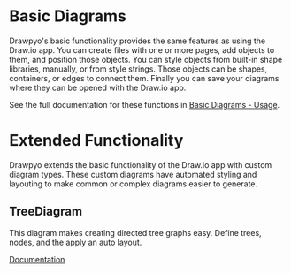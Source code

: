 # Basic Diagrams

Drawpyo's basic functionality provides the same features as using the Draw.io app. You can create files with one or more pages, add objects to them, and position those objects. You can style objects from built-in shape libraries, manually, or from style strings. Those objects can be shapes, containers, or edges to connect them. Finally you can save your diagrams where they can be opened with the Draw.io app.

See the full documentation for these functions in [Basic Diagrams - Usage](../usage/basic_usage.md).

# Extended Functionality

Drawpyo extends the basic functionality of the Draw.io app with custom diagram types. These custom diagrams have automated styling and layouting to make common or complex diagrams easier to generate.

## TreeDiagram

This diagram makes creating directed tree graphs easy. Define trees, nodes, and the apply an auto layout.

[Documentation](../diagram_types/tree_diagrams)